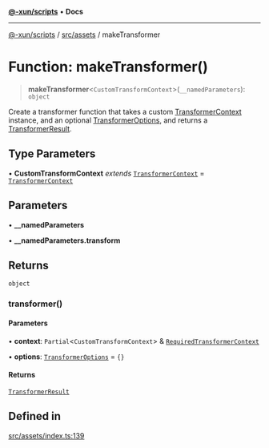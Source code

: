 [**@-xun/scripts**](../../../README.md) • **Docs**

***

[@-xun/scripts](../../../README.md) / [src/assets](../README.md) / makeTransformer

# Function: makeTransformer()

> **makeTransformer**\<`CustomTransformContext`\>(`__namedParameters`): `object`

Create a transformer function that takes a custom [TransformerContext](../type-aliases/TransformerContext.md)
instance, and an optional [TransformerOptions](../type-aliases/TransformerOptions.md), and returns a
[TransformerResult](../type-aliases/TransformerResult.md).

## Type Parameters

• **CustomTransformContext** *extends* [`TransformerContext`](../type-aliases/TransformerContext.md) = [`TransformerContext`](../type-aliases/TransformerContext.md)

## Parameters

• **\_\_namedParameters**

• **\_\_namedParameters.transform**

## Returns

`object`

### transformer()

#### Parameters

• **context**: `Partial`\<`CustomTransformContext`\> & [`RequiredTransformerContext`](../type-aliases/RequiredTransformerContext.md)

• **options**: [`TransformerOptions`](../type-aliases/TransformerOptions.md) = `{}`

#### Returns

[`TransformerResult`](../type-aliases/TransformerResult.md)

## Defined in

[src/assets/index.ts:139](https://github.com/Xunnamius/xscripts/blob/df637b64db981c14c22a425e27a52a97500c0199/src/assets/index.ts#L139)
